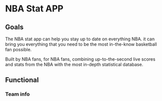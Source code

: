 # NBA Stat APP

## Goals
The NBA stat app can help you stay up to date on everything NBA. it can bring you everything that you need to be the most in-the-know basketball fan possible.


Built by NBA fans, for NBA fans, combining up-to-the-second live scores and stats from the NBA with the most in-depth statistical database.


## Functional

### Team info


